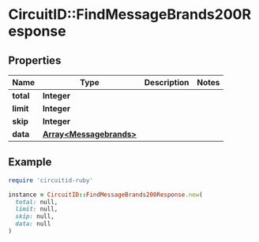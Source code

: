 # CircuitID::FindMessageBrands200Response

## Properties

| Name | Type | Description | Notes |
| ---- | ---- | ----------- | ----- |
| **total** | **Integer** |  |  |
| **limit** | **Integer** |  |  |
| **skip** | **Integer** |  |  |
| **data** | [**Array&lt;Messagebrands&gt;**](Messagebrands.md) |  |  |

## Example

```ruby
require 'circuitid-ruby'

instance = CircuitID::FindMessageBrands200Response.new(
  total: null,
  limit: null,
  skip: null,
  data: null
)
```

